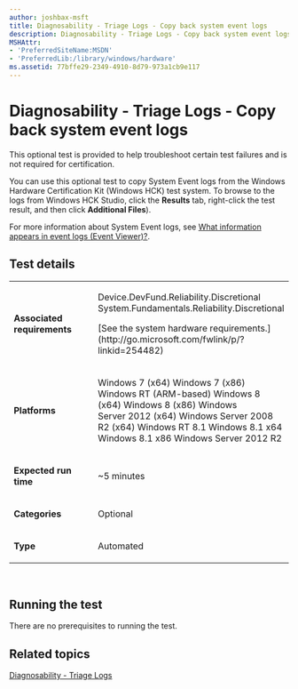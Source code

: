 ```yaml
---
author: joshbax-msft
title: Diagnosability - Triage Logs - Copy back system event logs
description: Diagnosability - Triage Logs - Copy back system event logs
MSHAttr:
- 'PreferredSiteName:MSDN'
- 'PreferredLib:/library/windows/hardware'
ms.assetid: 77bffe29-2349-4910-8d79-973a1cb9e117
---
```


# Diagnosability - Triage Logs - Copy back system event logs


This optional test is provided to help troubleshoot certain test failures and is not required for certification.

You can use this optional test to copy System Event logs from the Windows Hardware Certification Kit (Windows HCK) test system. To browse to the logs from Windows HCK Studio, click the **Results** tab, right-click the test result, and then click **Additional Files**).

For more information about System Event logs, see [What information appears in event logs (Event Viewer)?](http://go.microsoft.com/fwlink/p/?linkid=294917).

## Test details


<table>
<colgroup>
<col width="50%" />
<col width="50%" />
</colgroup>
<tbody>
<tr class="odd">
<td><p><strong>Associated requirements</strong></p></td>
<td><p>Device.DevFund.Reliability.Discretional System.Fundamentals.Reliability.Discretional</p>
<p>[See the system hardware requirements.](http://go.microsoft.com/fwlink/p/?linkid=254482)</p></td>
</tr>
<tr class="even">
<td><p><strong>Platforms</strong></p></td>
<td><p>Windows 7 (x64) Windows 7 (x86) Windows RT (ARM-based) Windows 8 (x64) Windows 8 (x86) Windows Server 2012 (x64) Windows Server 2008 R2 (x64) Windows RT 8.1 Windows 8.1 x64 Windows 8.1 x86 Windows Server 2012 R2</p></td>
</tr>
<tr class="odd">
<td><p><strong>Expected run time</strong></p></td>
<td><p>~5 minutes</p></td>
</tr>
<tr class="even">
<td><p><strong>Categories</strong></p></td>
<td><p>Optional</p></td>
</tr>
<tr class="odd">
<td><p><strong>Type</strong></p></td>
<td><p>Automated</p></td>
</tr>
</tbody>
</table>

 

## Running the test


There are no prerequisites to running the test.

## Related topics


[Diagnosability - Triage Logs](diagnosability---triage-logs.md)

 

 








